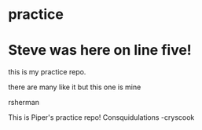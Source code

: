 # practice



# Steve was here on line five!
this is my practice repo.

there are many like it but this one is mine

rsherman

This is Piper's practice repo!
Consquidulations
-cryscook
